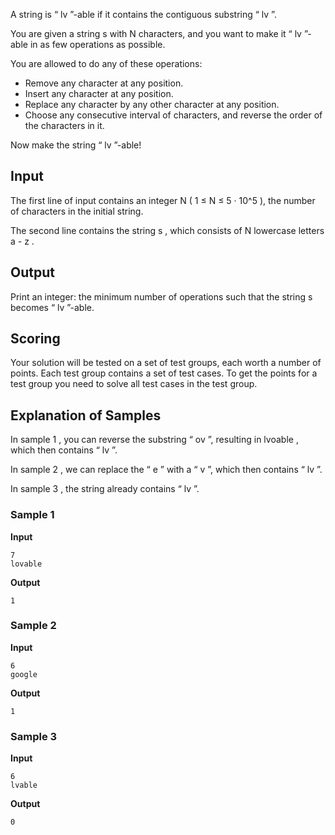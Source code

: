 A string is “ lv ”-able if it
contains the contiguous substring “ lv ”.

You are given a string s with N characters, and you want to make
it “ lv ”-able in as few operations as
possible.

You are allowed to do any of these operations:

- Remove any character at any position.
- Insert any character at any position.
- Replace any character by any other character at any
position.
- Choose any consecutive interval of characters, and
reverse the order of the characters in it.

Now make the string “ lv ”-able!

## Input
The first line of input contains an integer N ( 1
≤ N ≤ 5 · 10^5 ), the number of characters in
the initial string.

The second line contains the string s , which consists of N lowercase letters a - z .

## Output
Print an integer: the minimum number of operations such that
the string s becomes
“ lv ”-able.

## Scoring
Your solution will be tested on a set of test groups, each
worth a number of points. Each test group contains a set of
test cases. To get the points for a test group you need to
solve all test cases in the test group.

## Explanation of Samples
In sample 1 , you can
reverse the substring “ ov ”, resulting
in lvoable , which then contains
“ lv ”.

In sample 2 , we can
replace the “ e ” with a “ v ”, which then contains “ lv ”.

In sample 3 , the
string already contains “ lv ”.

### Sample 1
**Input**
```text
7
lovable
```
**Output**
```text
1
```

### Sample 2
**Input**
```text
6
google
```
**Output**
```text
1
```

### Sample 3
**Input**
```text
6
lvable
```
**Output**
```text
0
```
